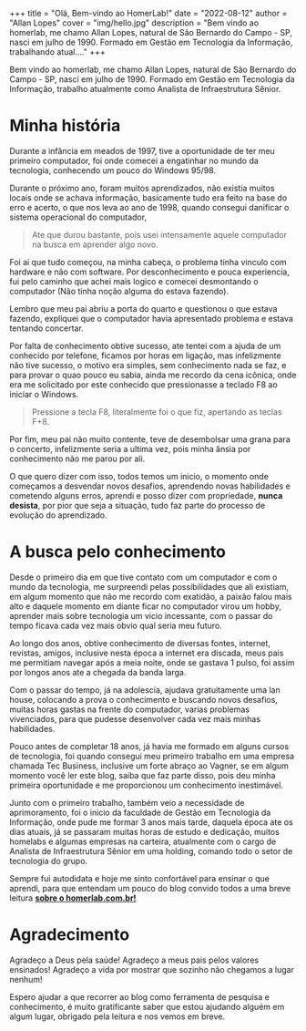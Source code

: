 +++
title = "Olá, Bem-vindo ao HomerLab!"
date = "2022-08-12"
author = "Allan Lopes"
cover = "img/hello.jpg"
description = "Bem vindo ao homerlab, me chamo Allan Lopes, natural de São Bernardo do Campo - SP, nasci em julho de 1990. Formado em Gestão em Tecnologia da Informação, trabalhando atual...."
+++

Bem vindo ao homerlab, me chamo Allan Lopes, natural de São Bernardo do Campo - SP, nasci em julho de 1990. Formado em Gestão em Tecnologia da Informação, trabalho atualmente como Analista de Infraestrutura Sênior.

# Minha história

Durante a infância em meados de 1997, tive a oportunidade de ter meu primeiro computador, foi onde comecei a engatinhar no mundo da tecnologia, conhecendo um pouco do Windows 95/98.

Durante o próximo ano, foram muitos aprendizados, não existia muitos locais onde se achava informação, basicamente tudo era feito na base do erro e acerto, o que nos leva ao ano de 1998, quando consegui danificar o sistema operacional do computador,

> Ate que durou bastante, pois usei intensamente aquele computador na busca em aprender algo novo.

Foi ai que tudo começou, na minha cabeça, o problema tinha vinculo com hardware e não com software. Por desconhecimento e pouca experiencia, fui pelo caminho que achei mais logico e comecei desmontando o computador (Não tinha noção alguma do estava fazendo).

Lembro que meu pai abriu a porta do quarto e questionou o que estava fazendo, expliquei que o computador havia apresentado problema e estava tentando concertar.

Por falta de conhecimento obtive sucesso, ate tentei com a ajuda de um conhecido por telefone, ficamos por horas em ligação, mas infelizmente não tive sucesso, o motivo era simples, sem conhecimento nada se faz, e para provar o quao pouco eu sabia, ainda me recordo da cena icônica, onde era me solicitado por este conhecido que pressionasse a teclado F8 ao iniciar o Windows.

> Pressione a tecla F8, literalmente foi o que fiz, apertando as teclas F+8.

Por fim, meu pai não muito contente, teve de desembolsar uma grana para o concerto, infelizmente seria a ultima vez, pois minha ânsia por conhecimento não me parou por ali.

O que quero dizer com isso, todos temos um inicio, o momento onde começamos a desvendar novos desafios, aprendendo novas habilidades e cometendo alguns erros, aprendi e posso dizer com propriedade, **nunca desista**, por pior que seja a situação, tudo faz parte do processo de evolução do aprendizado.

# A busca pelo conhecimento

Desde o primeiro dia em que tive contato com um computador e com o mundo da tecnologia, me surpreendi pelas possibilidades que ali existiam, em algum momento que não me recordo com exatidão, a paixão falou mais alto e daquele momento em diante ficar no computador virou um hobby, aprender mais sobre tecnologia um vicio incessante, com o passar do tempo ficava cada vez mais obvio qual seria meu futuro.

Ao longo dos anos, obtive conhecimento de diversas fontes, internet, revistas, amigos, inclusive nesta época a internet era discada, meus pais me permitiam navegar após a meia noite, onde se gastava 1 pulso, foi assim por longos anos ate a chegada da banda larga.

Com o passar do tempo, já na adolescia, ajudava gratuitamente uma lan house, colocando a prova o conhecimento e buscando novos desafios, muitas horas gastas na frente do computador, varias problemas vivenciados, para que pudesse desenvolver cada vez mais minhas habilidades.

Pouco antes de completar 18 anos, já havia me formado em alguns cursos de tecnologia, foi quando consegui meu primeiro trabalho em uma empresa chamada Tec Business, inclusive um forte abraço ao Vagner, se em algum momento você ler este blog, saiba que faz parte disso, pois deu minha primeira oportunidade e me proporcionou um conhecimento inestimável.

Junto com o primeiro trabalho, também veio a necessidade de aprimoramento, foi o inicio da faculdade de Gestão em Tecnologia da Informação, onde pude me formar 3 anos mais tarde, daquela época ate os dias atuais, já se passaram muitas horas de estudo e dedicação, muitos homelabs e algumas empresas na carteira, atualmente com o cargo de Analista de Infraestrutura Sênior em uma holding, comando todo o setor de tecnologia do grupo.

Sempre fui autodidata e hoje me sinto confortável para ensinar o que aprendi, para que entendam um pouco do blog convido todos a uma breve leitura [**sobre o homerlab.com.br!**](https://homerlab.com.br/sobre)

# Agradecimento

Agradeço a Deus pela saúde! Agradeço a meus pais pelos valores ensinados! Agradeço a vida por mostrar que sozinho não chegamos a lugar nenhum!

Espero ajudar a que recorrer ao blog como ferramenta de pesquisa e conhecimento, é muito gratificante saber que estou ajudando alguém em algum lugar, obrigado pela leitura e nos vemos em breve.
